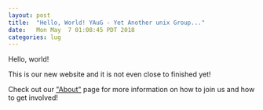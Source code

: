 ```yaml
---
layout: post
title:  "Hello, World! YAuG - Yet Another unix Group..."
date:   Mon May  7 01:08:45 PDT 2018
categories: lug
---
```


Hello, world!

This is our new website and it is not even close to finished yet!

Check out our ["About"](http://www.cooslug.org/about/) page for more information on how to join us and how to get involved!